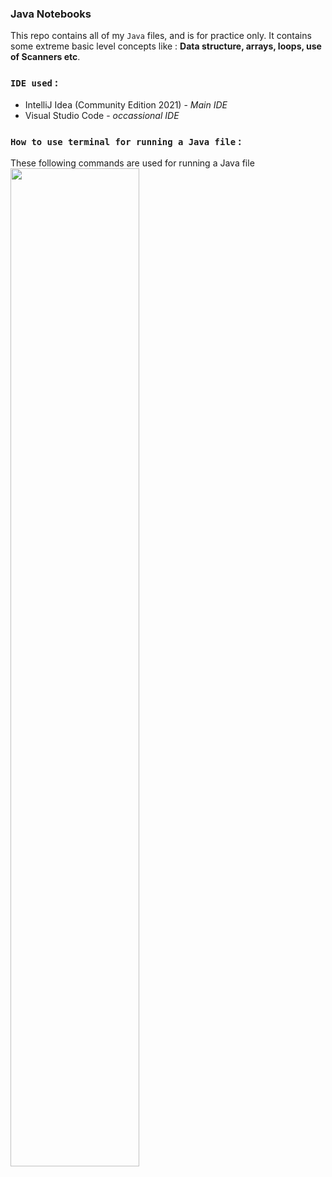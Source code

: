 ### Java Notebooks
This repo contains all of my `Java` files, and is for practice only. It contains some extreme basic level concepts like : **Data structure, arrays, loops, use of Scanners etc**. 

### `IDE used` :
- IntelliJ Idea (Community Edition 2021) - *Main IDE*
- Visual Studio Code - *occassional IDE*

### `How to use terminal for running a Java file` :
These following commands are used for running a Java file
<img width=64% src="https://user-images.githubusercontent.com/56751963/118754324-70a53080-b884-11eb-9e4b-86d1307a141c.png"></img>



